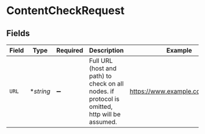 # ContentCheckRequest


## Fields

| Field                                                                                         | Type                                                                                          | Required                                                                                      | Description                                                                                   | Example                                                                                       |
| --------------------------------------------------------------------------------------------- | --------------------------------------------------------------------------------------------- | --------------------------------------------------------------------------------------------- | --------------------------------------------------------------------------------------------- | --------------------------------------------------------------------------------------------- |
| `URL`                                                                                         | **string*                                                                                     | :heavy_minus_sign:                                                                            | Full URL (host and path) to check on all nodes. if protocol is omitted, http will be assumed. | https://www.example.com/foo/bar                                                               |